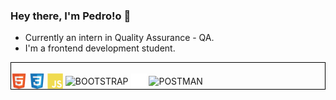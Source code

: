 ### Hey there, I'm Pedro!o 👋

- Currently an intern in Quality Assurance - QA.
- I'm a frontend development student.

<div style="border: 1px solid black">
  <div style="display: inline_block"><br>
    <img align= "center" alt="HTML" height="25" width="25" src="https://raw.githubusercontent.com/devicons/devicon/master/icons/html5/html5-original.svg" title="html"/>
    <img align= "center" alt="CSS" height="25" width="25" src="https://raw.githubusercontent.com/devicons/devicon/master/icons/css3/css3-original.svg" title="css"/>
    <img align= "center" alt="JAVASCRIPT" height="25" width="25" src="https://raw.githubusercontent.com/devicons/devicon/master/icons/javascript/javascript-plain.svg" title="javascript"/>
    <img align= "center" alt="BOOTSTRAP" height="25" width="25" src="https://cdn.jsdelivr.net/gh/devicons/devicon/icons/bootstrap/bootstrap-original.svg" title="bootstrap"/>
    <img align= "center" alt="ROBOT FRAMEWORK" height="25" width="25" src = "simple-icons--robotframework.svg" title="robot framework" />
    <img align= "center" alt="POSTMAN" height="25" width="25" src="https://cdn.jsdelivr.net/gh/devicons/devicon@latest/icons/postman/postman-original.svg" title="postman" />       
  </div>
</div>




